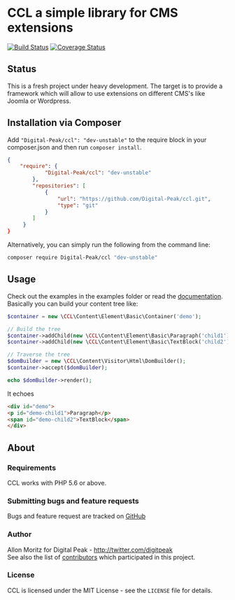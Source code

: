 # CCL a simple library for CMS extensions

[![Build Status](https://travis-ci.org/Digital-Peak/ccl.svg?branch=unstable)](https://travis-ci.org/Digital-Peak/ccl)
[![Coverage Status](https://coveralls.io/repos/github/Digital-Peak/ccl/badge.svg?branch=unstable)](https://coveralls.io/github/Digital-Peak/ccl?branch=unstable)

## Status
This is a fresh project under heavy development. The target is to provide a framework which will allow to use extensions on different CMS's like Joomla or Wordpress.

## Installation via Composer
Add `"Digital-Peak/ccl": "dev-unstable"` to the require block in your composer.json and then run `composer install`.

```json
{
	"require": {
            "Digital-Peak/ccl": "dev-unstable"
        },
        "repositories": [
            {
                "url": "https://github.com/Digital-Peak/ccl.git",
                "type": "git"
            }
        ]
     }
}
```

Alternatively, you can simply run the following from the command line:

```sh
composer require Digital-Peak/ccl "dev-unstable"
```

## Usage
Check out the examples in the examples folder or read the [documentation](docs). Basically you can build your content tree like:

```php
$container = new \CCL\Content\Element\Basic\Container('demo');

// Build the tree
$container->addChild(new \CCL\Content\Element\Basic\Paragraph('child1'))->setContent('Paragraph');
$container->addChild(new \CCL\Content\Element\Basic\TextBlock('child2'))->setContent('TextBlock');

// Traverse the tree
$domBuilder = new \CCL\Content\Visitor\Html\DomBuilder();
$container->accept($domBuilder);

echo $domBuilder->render();
```

It echoes 
```html
<div id="demo">
<p id="demo-child1">Paragraph</p>
<span id="demo-child2">TextBlock</span>
</div>
```

## About

### Requirements
CCL works with PHP 5.6 or above.

### Submitting bugs and feature requests
Bugs and feature request are tracked on [GitHub](https://github.com/Digital-Peak/ccl/issues)

### Author
Allon Moritz for Digital Peak - <http://twitter.com/digitpeak><br />
See also the list of [contributors](https://github.com/Digital-Peak/ccl/contributors) which participated in this project.

### License
CCL is licensed under the MIT License - see the `LICENSE` file for details.